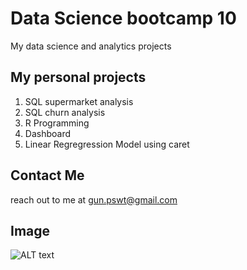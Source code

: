 # Data Science bootcamp 10
My data science and analytics projects

## My personal projects

1. SQL supermarket analysis
2. SQL churn analysis
3. R Programming
4. Dashboard
5. Linear Regregression Model using caret

## Contact Me
reach out to me at gun.pswt@gmail.com

## Image
![ALT text](https://images.ctfassets.net/sfnkq8lmu5d7/1wwJDuKWXF4niMBJE9gaSH/97b11bcd7d41039f3a8eb5c3350acdfd/2024-05-24_Doge_meme_death_-_Hero.jpg)
